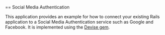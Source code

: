 == Social Media Authentication

This application provides an example for how to connect your existing Rails application to a Social Media Authentication service such as Google and Facebook.  It is implemented using the [Devise gem].

[Devise gem]:https://github.com/plataformatec/devise
